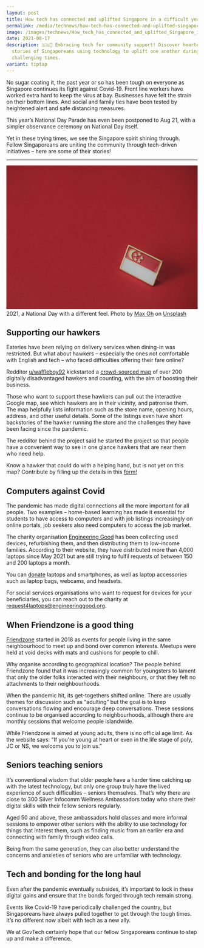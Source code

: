 ```yaml
---
layout: post
title: How tech has connected and uplifted Singapore in a difficult year
permalink: /media/technews/how-tech-has-connected-and-uplifted-singapore-in-a-difficult-year/
image: /images/technews/How_tech_has_connected_and_uplifted_Singapore_in_a_difficult_year.jpg
date: 2021-08-17
description: 🇸🇬🤝 Embracing tech for community support! Discover heartening
  stories of Singaporeans using technology to uplift one another during
  challenging times.
variant: tiptap
---
```

No sugar coating it, the past year or so has been tough on everyone as Singapore continues its fight against Covid-19. Front line workers have worked extra hard to keep the virus at bay. Businesses have felt the strain on their bottom lines. And social and family ties have been tested by heightened alert and safe distancing measures.

This year’s National Day Parade has even been postponed to Aug 21, with a simpler observance ceremony on National Day itself. 

Yet in these trying times, we see the Singapore spirit shining through. Fellow Singaporeans are uniting the community through tech-driven initiatives – here are some of their stories!

---

![National Day is once again, different](/images/technews/nationalday2021.jpg)
2021, a National Day with a different feel. 
Photo by <a href="https://unsplash.com/@maxoh?utm_source=unsplash&amp;utm_medium=referral&amp;utm_content=creditCopyText">Max Oh</a> on <a href="https://unsplash.com/s/photos/singapore-flag?utm_source=unsplash&amp;utm_medium=referral&amp;utm_content=creditCopyText">Unsplash</a>
  



## **Supporting our hawkers**

Eateries have been relying on delivery services when dining-in was restricted. But what about hawkers – especially the ones not comfortable with English and tech –  who faced difficulties offering their fare online?

Redditor [u/waffleboy92](https://www.reddit.com/user/waffleboy92/) kickstarted a [crowd-sourced map](https://www.google.com/maps/d/u/0/viewer?mid=1XcpTiJpt_O-Rw6Wu8qrtCm_Ek9VUgIDF&amp;ll=1.3749635417556823%2C103.8857052285117&amp;z=12) of over 200 digitally disadvantaged hawkers and counting, with the aim of boosting their business. 

Those who want to support these hawkers can pull out the interactive Google map, see which hawkers are in their vicinity, and patronise them. The map helpfully lists information such as the store name, opening hours, address, and other useful details. Some of the listings even have short backstories of the hawker running the store and the challenges they have been facing since the pandemic. 

The redditor behind the project said he started the project so that people have a convenient way to see in one glance hawkers that are near them who need help. 

Know a hawker that could do with a helping hand, but is not yet on this map? Contribute by filling up the details in this [form!](https://docs.google.com/forms/d/1kFwMnj8LLdujRLRsFZ5gAnDDBaFJdjI_HN9NWfQPWQg/viewform?edit_requested=true) 

## **Computers against Covid**

The pandemic has made digital connections all the more important for all people. Two examples – home-based learning has made it essential for students to have access to computers and with job listings increasingly on online portals, job seekers also need computers to access the job market. 

The charity organisation [Engineering Good](https://engineeringgood.org/digital-inclusion/cac/) has been collecting used devices, refurbishing them, and then distributing them to low-income families. According to their website, they have distributed more than 4,000 laptops since May 2021 but are still trying to fulfil requests of between 150 and 200 laptops a month. 

You can [donate](https://docs.google.com/forms/d/1DBdIFS-28WoLg1fBXoMFPKzsVv0OYxFVkhxl_B8NzrQ/viewform?edit_requested=true) laptops and smartphones, as well as laptop accessories such as laptop bags, webcams, and headsets.  

For social services organisations who want to request for devices for your beneficiaries, you can reach out to the charity at [request4laptops@engineeringgood.org](mailto:request4laptops@engineeringgood.org). 


## **When Friendzone is a good thing**

[Friendzone](https://friendzone.sg) started in 2018 as events for people living in the same neighbourhood to meet up and bond over common interests. Meetups were held at void decks with mats and cushions for people to chill. 

Why organise according to geographical location? The people behind Friendzone found that it was increasingly common for youngsters to lament that only the older folks interacted with their neighbours, or that they felt no attachments to their neighbourhoods. 

When the pandemic hit, its get-togethers shifted online. There are usually themes for discussion such as “adulting” but the goal is to keep conversations flowing and encourage deep conversations. These sessions continue to be organised according to neighbourhoods, although there are monthly sessions that welcome people islandwide. 

While Friendzone is aimed at young adults, there is no official age limit. As the website says: “If you're young at heart or even in the life stage of poly, JC or NS, we welcome you to join us.”

## **Seniors teaching seniors**

It’s conventional wisdom that older people have a harder time catching up with the latest technology, but only one group truly have the lived experience of such difficulties – seniors themselves.
That’s why there are close to 300 Silver Infocomm Wellness Ambassadors today who share their digital skills with their fellow seniors regularly. 

Aged 50 and above, these ambassadors hold classes and more informal sessions to empower other seniors with the ability to use technology for things that interest them, such as finding music from an earlier era and connecting with family through video calls. 

Being from the same generation, they can also better understand the concerns and anxieties of seniors who are unfamiliar with technology. 



## **Tech and bonding for the long haul**

Even after the pandemic eventually subsides, it’s important to lock in these digital gains and ensure that the bonds forged through tech remain strong. 

Events like Covid-19 have periodically challenged the country, but Singaporeans have always pulled together to get through the tough times. It’s no different now albeit with tech as a new ally. 

We at GovTech certainly hope that our fellow Singaporeans continue to step up and make a difference.